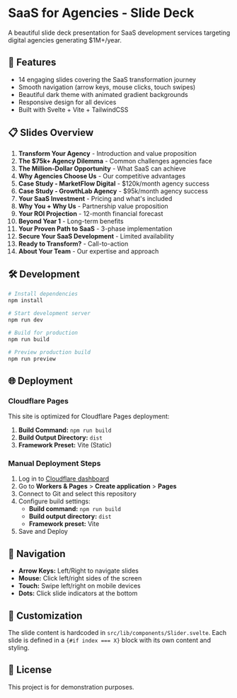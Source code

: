 # SaaS for Agencies - Slide Deck

A beautiful slide deck presentation for SaaS development services targeting digital agencies generating $1M+/year.

## 🚀 Features

- 14 engaging slides covering the SaaS transformation journey
- Smooth navigation (arrow keys, mouse clicks, touch swipes)
- Beautiful dark theme with animated gradient backgrounds
- Responsive design for all devices
- Built with Svelte + Vite + TailwindCSS

## 📋 Slides Overview

1. **Transform Your Agency** - Introduction and value proposition
2. **The $75k+ Agency Dilemma** - Common challenges agencies face
3. **The Million-Dollar Opportunity** - What SaaS can achieve
4. **Why Agencies Choose Us** - Our competitive advantages
5. **Case Study - MarketFlow Digital** - $120k/month agency success
6. **Case Study - GrowthLab Agency** - $95k/month agency success
7. **Your SaaS Investment** - Pricing and what's included
8. **Why You + Why Us** - Partnership value proposition
9. **Your ROI Projection** - 12-month financial forecast
10. **Beyond Year 1** - Long-term benefits
11. **Your Proven Path to SaaS** - 3-phase implementation
12. **Secure Your SaaS Development** - Limited availability
13. **Ready to Transform?** - Call-to-action
14. **About Your Team** - Our expertise and approach

## 🛠️ Development

```bash
# Install dependencies
npm install

# Start development server
npm run dev

# Build for production
npm run build

# Preview production build
npm run preview
```

## 🌐 Deployment

### Cloudflare Pages

This site is optimized for Cloudflare Pages deployment:

1. **Build Command:** `npm run build`
2. **Build Output Directory:** `dist`
3. **Framework Preset:** Vite (Static)

### Manual Deployment Steps

1. Log in to [Cloudflare dashboard](https://dash.cloudflare.com)
2. Go to **Workers & Pages** > **Create application** > **Pages**
3. Connect to Git and select this repository
4. Configure build settings:
   - **Build command:** `npm run build`
   - **Build output directory:** `dist`
   - **Framework preset:** Vite
5. Save and Deploy

## 📱 Navigation

- **Arrow Keys:** Left/Right to navigate slides
- **Mouse:** Click left/right sides of the screen
- **Touch:** Swipe left/right on mobile devices
- **Dots:** Click slide indicators at the bottom

## 🎨 Customization

The slide content is hardcoded in `src/lib/components/Slider.svelte`. Each slide is defined in a `{#if index === X}` block with its own content and styling.

## 📄 License

This project is for demonstration purposes.
